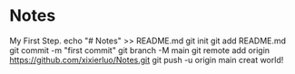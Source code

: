 # Notes
My First Step.
echo "# Notes" >> README.md
git init
git add README.md
git commit -m "first commit"
git branch -M main
git remote add origin https://github.com/xixierluo/Notes.git
git push -u origin main
creat world!
